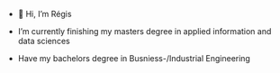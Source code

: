 - 👋 Hi, I’m Régis

- I’m currently finishing my masters degree in applied information and data sciences
- Have my bachelors degree in Busniess-/Industrial Engineering 


<!---
regiiis/regiiis is a ✨ special ✨ repository because its `README.md` (this file) appears on your GitHub profile.
You can click the Preview link to take a look at your changes.
--->
